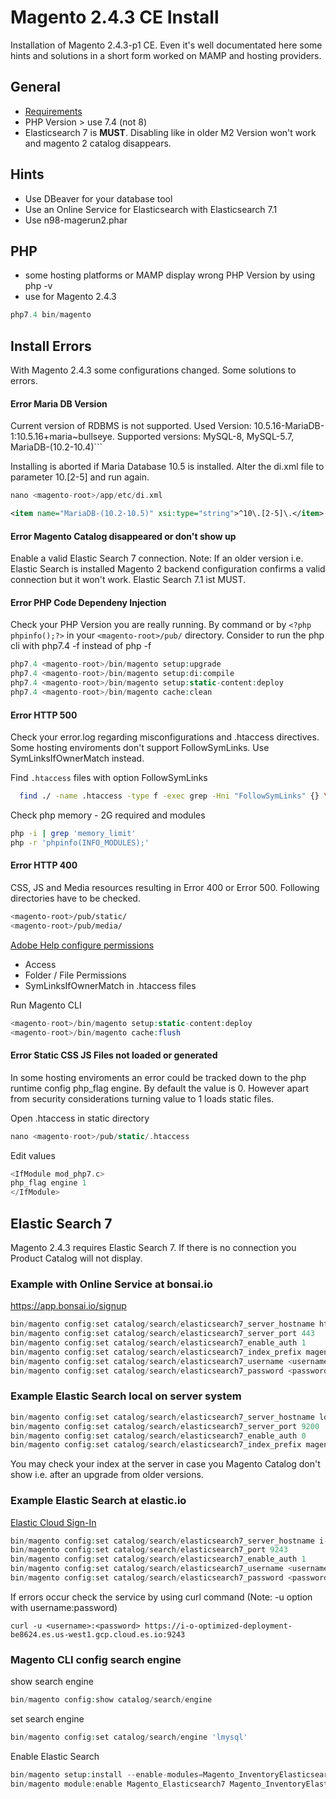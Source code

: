 # Magento 2.4.3 CE Install


Installation of Magento 2.4.3-p1 CE. Even it's well documentated here some hints and solutions in a short form worked on MAMP and hosting providers.

## General

* [Requirements](https://experienceleague.adobe.com/docs/commerce-operations/installation-guide/system-requirements.html?lang=en#phpunit) 
* PHP Version > use 7.4 (not 8)
* Elasticsearch 7 is **MUST**. Disabling like in older M2 Version won't work and magento 2 catalog disappears.

## Hints

* Use DBeaver for your database tool
* Use an Online Service for Elasticsearch with Elasticsearch 7.1
* Use n98-magerun2.phar

## PHP

* some hosting platforms or MAMP display wrong PHP Version by using php -v
* use for Magento 2.4.3 
```php
php7.4 bin/magento
```

## Install Errors

With Magento 2.4.3 some configurations changed. Some solutions to errors.

#### Error Maria DB Version

Current version of RDBMS is not supported. Used Version: 10.5.16-MariaDB-1:10.5.16+maria~bullseye. Supported versions: MySQL-8, MySQL-5.7, MariaDB-(10.2-10.4)```
  
Installing is aborted if Maria Database 10.5 is installed. Alter the di.xml file to parameter 10.[2-5] and run again.
```php
nano <magento-root>/app/etc/di.xml
```

```xml
<item name="MariaDB-(10.2-10.5)" xsi:type="string">^10\.[2-5]\.</item>
```
#### Error Magento Catalog disappeared or don't show up
Enable a valid Elastic Search 7 connection. Note: If an older version i.e. Elastic Search is installed Magento 2 backend configuration confirms a valid connection but it won't work. Elastic Search 7.1 ist MUST.

#### Error PHP Code Dependeny Injection 
Check your PHP Version you are really running. By command or by `<?php phpinfo();?>` in your `<magento-root>/pub/` directory. Consider to run the php cli with php7.4 -f instead of php -f
```php
php7.4 <magento-root>/bin/magento setup:upgrade
php7.4 <magento-root>/bin/magento setup:di:compile
php7.4 <magento-root>/bin/magento setup:static-content:deploy
php7.4 <magento-root>/bin/magento cache:clean
```
#### Error HTTP 500
Check your error.log regarding misconfigurations and .htaccess directives. Some hosting enviroments don't support FollowSymLinks. Use SymLinksIfOwnerMatch instead.

Find `.htaccess` files with option FollowSymLinks
```sh
  find ./ -name .htaccess -type f -exec grep -Hni "FollowSymLinks" {} \;
```
Check php memory - 2G required and modules
```sh
php -i | grep 'memory_limit'
php -r 'phpinfo(INFO_MODULES);'
```
  
#### Error HTTP 400

CSS, JS and Media resources resulting in Error 400 or Error 500. Following directories have to be checked.

```sh
<magento-root>/pub/static/
<magento-root>/pub/media/
```

[Adobe Help configure permissions](https://experienceleague.adobe.com/docs/commerce-operations/installation-guide/prerequisites/file-system/configure-permissions.html?lang=en)
* Access
* Folder / File Permissions
* SymLinksIfOwnerMatch in .htaccess files

Run Magento CLI
 ```php
<magento-root>/bin/magento setup:static-content:deploy
<magento-root>/bin/magento cache:flush
``` 

#### Error Static CSS JS Files not loaded or generated
In some hosting enviroments an error could be tracked down to the php runtime config php_flag engine. By default the value is 0. However apart from security considerations turning value to 1 loads static files.

Open .htaccess in static directory
 ```php
 nano <magento-root>/pub/static/.htaccess
 ``` 
Edit values

 ```php
<IfModule mod_php7.c>
php_flag engine 1
</IfModule>
``` 

## Elastic Search 7

Magento 2.4.3 requires Elastic Search 7. If there is no connection you Product Catalog will not display.

### Example with Online Service at bonsai.io
https://app.bonsai.io/signup
  
```php
bin/magento config:set catalog/search/elasticsearch7_server_hostname https://xxxxxx-000000.us-east-1.bonsaisearch.net
bin/magento config:set catalog/search/elasticsearch7_server_port 443
bin/magento config:set catalog/search/elasticsearch7_enable_auth 1
bin/magento config:set catalog/search/elasticsearch7_index_prefix magento2
bin/magento config:set catalog/search/elasticsearch7_username <username>
bin/magento config:set catalog/search/elasticsearch7_password <password>
```
### Example Elastic Search local on server system

```php
bin/magento config:set catalog/search/elasticsearch7_server_hostname localhost
bin/magento config:set catalog/search/elasticsearch7_server_port 9200
bin/magento config:set catalog/search/elasticsearch7_enable_auth 0
bin/magento config:set catalog/search/elasticsearch7_index_prefix magento2
```

You may check your index at the server in case you Magento Catalog don't show i.e. after an upgrade from older versions.

### Example Elastic Search at elastic.io
[Elastic Cloud Sign-In](https://cloud.elastic.co/login)

```php
bin/magento config:set catalog/search/elasticsearch7_server_hostname i-o-optimized-deployment-be8624.es.us-west1.gcp.cloud.es.io
bin/magento config:set catalog/search/elasticsearch7_port 9243
bin/magento config:set catalog/search/elasticsearch7_enable_auth 1
bin/magento config:set catalog/search/elasticsearch7_username <username>
bin/magento config:set catalog/search/elasticsearch7_password <password>
```
If errors occur check the service by using curl command (Note: -u option with username:password)
```shell
curl -u <username>:<password> https://i-o-optimized-deployment-be8624.es.us-west1.gcp.cloud.es.io:9243
```

### Magento CLI config search engine

show search engine
```php
bin/magento config:show catalog/search/engine
```
set search engine
```php
bin/magento config:set catalog/search/engine 'lmysql'
```
Enable Elastic Search
```php
bin/magento setup:install --enable-modules=Magento_InventoryElasticsearch,Magento_Elasticsearch7,Magento_Elasticsearch6,Magento_Elasticsearch
bin/magento module:enable Magento_Elasticsearch7 Magento_InventoryElasticsearch
```

